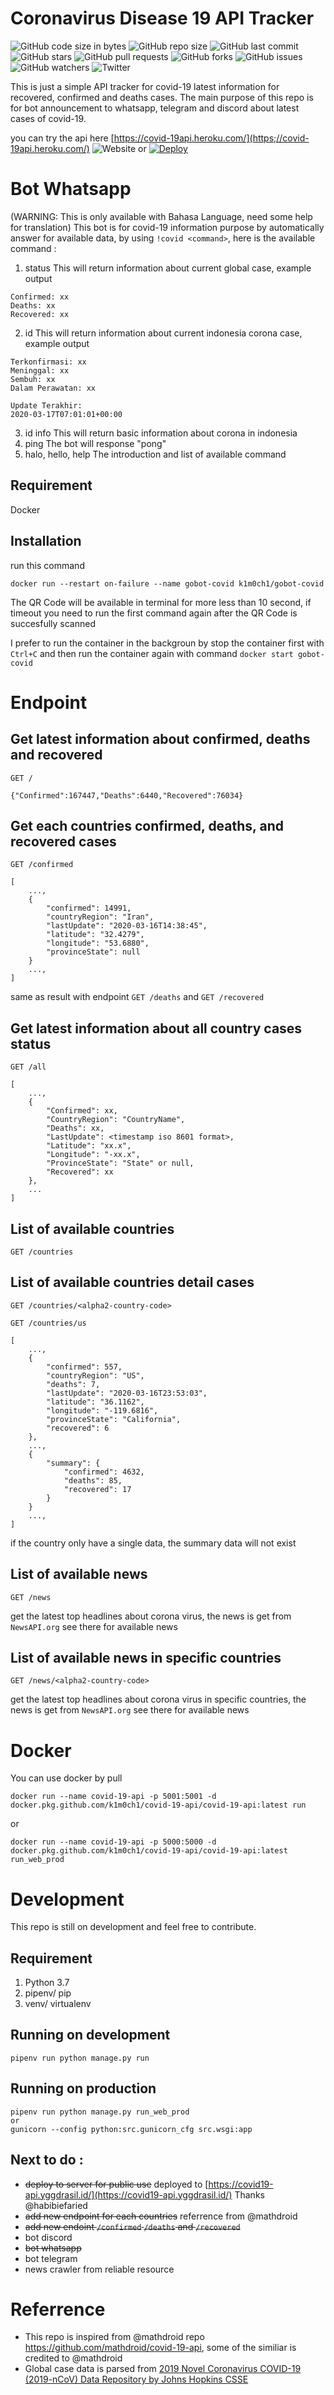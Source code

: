 # Coronavirus Disease 19 API Tracker

![GitHub code size in bytes](https://img.shields.io/github/languages/code-size/k1m0ch1/covid-19-api)
![GitHub repo size](https://img.shields.io/github/repo-size/k1m0ch1/covid-19-api)
![GitHub last commit](https://img.shields.io/github/last-commit/k1m0ch1/covid-19-api)
![GitHub stars](https://img.shields.io/github/stars/k1m0ch1/covid-19-api)
![GitHub pull requests](https://img.shields.io/github/issues-pr/k1m0ch1/covid-19-api)
![GitHub forks](https://img.shields.io/github/forks/k1m0ch1/covid-19-api)
![GitHub issues](https://img.shields.io/github/issues/k1m0ch1/covid-19-api)
![GitHub watchers](https://img.shields.io/github/watchers/k1m0ch1/covid-19-api)
![Twitter](https://img.shields.io/twitter/follow/bukanyahya?style=social)

This is just a simple API tracker for covid-19 latest information for recovered, confirmed and deaths cases. The main purpose of this repo is for bot announcement to whatsapp, telegram and discord about latest cases of covid-19.

you can try the api here [https://covid-19api.heroku.com/](https;//covid-19api.heroku.com/) ![Website](https://img.shields.io/website?down_message=offline&up_message=online&url=https://covid-19api.herokuapp.com)
or [![Deploy](https://www.herokucdn.com/deploy/button.png)](https://heroku.com/deploy)

# Bot Whatsapp
(WARNING: This is only available with Bahasa Language, need some help for translation)
This bot is for covid-19 information purpose by automatically answer for available data, by using `!covid <command>`, here is the available command :
1. status
This will return information about current global case, example output
```
Confirmed: xx
Deaths: xx
Recovered: xx
```
2. id
This will return information about current indonesia corona case, example output
```
Terkonfirmasi: xx
Meninggal: xx
Sembuh: xx
Dalam Perawatan: xx

Update Terakhir:
2020-03-17T07:01:01+00:00
```
3. id info
This will return basic information about corona in indonesia
4. ping
The bot will response "pong"
5. halo, hello, help
The introduction and list of available command
## Requirement
Docker
## Installation
run this command
```
docker run --restart on-failure --name gobot-covid k1m0ch1/gobot-covid
```
The QR Code will be available in terminal for more less than 10 second, if timeout you need to run the first command again
after the QR Code is succesfully scanned

I prefer to run the container in the backgroun by stop the container first with `Ctrl+C` and then run the container again with command `docker start gobot-covid`


# Endpoint

## Get latest information about confirmed, deaths and recovered
```
GET /
```

```
{"Confirmed":167447,"Deaths":6440,"Recovered":76034}
```
## Get each countries confirmed, deaths, and recovered cases
```
GET /confirmed
```

```
[
    ...,
    {
        "confirmed": 14991,
        "countryRegion": "Iran",
        "lastUpdate": "2020-03-16T14:38:45",
        "latitude": "32.4279",
        "longitude": "53.6880",
        "provinceState": null
    }
    ...,
]
```
same as result with endpoint `GET /deaths` and `GET /recovered`
## Get latest information about all country cases status
```
GET /all
```
```
[
    ...,
    {
        "Confirmed": xx,
        "CountryRegion": "CountryName",
        "Deaths": xx,
        "LastUpdate": <timestamp iso 8601 format>,
        "Latitude": "xx.x",
        "Longitude": "-xx.x",
        "ProvinceState": "State" or null,
        "Recovered": xx
    },
    ...
]
```
## List of available countries
```
GET /countries
```
## List of available countries detail cases
```
GET /countries/<alpha2-country-code>
```
```
GET /countries/us
```
```
[
    ...,
    {
        "confirmed": 557,
        "countryRegion": "US",
        "deaths": 7,
        "lastUpdate": "2020-03-16T23:53:03",
        "latitude": "36.1162",
        "longitude": "-119.6816",
        "provinceState": "California",
        "recovered": 6
    },
    ...,
    {
        "summary": {
            "confirmed": 4632,
            "deaths": 85,
            "recovered": 17
        }
    }
    ...,
]
```
if the country only have a single data, the summary data will not exist

## List of available news
```
GET /news
```
get the latest top headlines about corona virus,
the news is get from `NewsAPI.org` see there for available news

## List of available news in specific countries
```
GET /news/<alpha2-country-code>
```
get the latest top headlines about corona virus in specific countries,
the news is get from `NewsAPI.org` see there for available news

# Docker
You can use docker by pull
```
docker run --name covid-19-api -p 5001:5001 -d docker.pkg.github.com/k1m0ch1/covid-19-api/covid-19-api:latest run
```
or
```
docker run --name covid-19-api -p 5000:5000 -d docker.pkg.github.com/k1m0ch1/covid-19-api/covid-19-api:latest run_web_prod
```

# Development
This repo is still on development and feel free to contribute.
## Requirement
1. Python 3.7
2. pipenv/ pip
3. venv/ virtualenv

## Running on development
```
pipenv run python manage.py run
```

## Running on production
```
pipenv run python manage.py run_web_prod
or
gunicorn --config python:src.gunicorn_cfg src.wsgi:app
```

## Next to do :
- ~~deploy to server for public use~~ deployed to [https://covid19-api.yggdrasil.id/](https://covid19-api.yggdrasil.id/) Thanks @habibiefaried
- ~~add new endpoint for each countries~~ referrence from @mathdroid
- ~~add new endoint `/confirmed` `/deaths` and `/recovered`~~
- bot discord
- ~~bot whatsapp~~
- bot telegram
- news crawler from reliable resource

# Referrence
- This repo is inspired from @mathdroid repo https://github.com/mathdroid/covid-19-api, some of the similiar is credited to @mathdroid
- Global case data is parsed from [2019 Novel Coronavirus COVID-19 (2019-nCoV) Data Repository by Johns Hopkins CSSE](https://github.com/CSSEGISandData/COVID-19)
